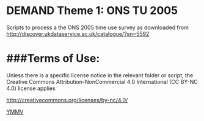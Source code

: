 DEMAND Theme 1: ONS TU 2005
==================

Scripts to process a the ONS 2005 time use survey as downloaded from http://discover.ukdataservice.ac.uk/catalogue/?sn=5592

###Terms of Use:
=======

Unless there is a specific license notice in the relevant folder or script, the Creative Commons Attribution-NonCommercial 4.0 International (CC BY-NC 4.0) license applies

http://creativecommons.org/licenses/by-nc/4.0/

[YMMV](http://en.wiktionary.org/wiki/YMMV)

